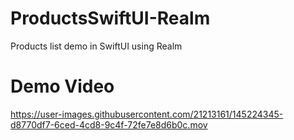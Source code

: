 # ProductsSwiftUI-Realm
Products list demo in SwiftUI using Realm


# Demo Video
https://user-images.githubusercontent.com/21213161/145224345-d8770df7-6ced-4cd8-9c4f-72fe7e8d6b0c.mov

